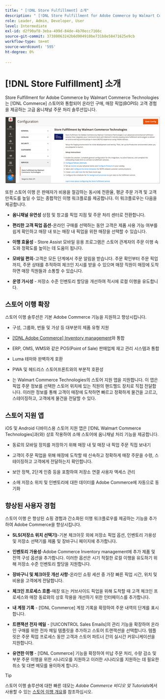 ```yaml
---
title: " [!DNL Store Fulfillment] 소개"
description: " [!DNL Store Fulfillment for Adobe Commerce by Walmart Commerce Technologies] 이(가) 고객을 위해 온라인 구매, 매장 픽업(BOPI)을 지원하는 방법을 알아봅니다. Store Assist Mobile을 사용하여 스토어 동료 및 Commerce 고객을 위한 BOPIS 이행 및 주문 처리를 간소화하십시오."
role: Leader, Admin, Developer, User
level: Intermediate
exl-id: d2f90af8-3eba-499d-84de-4b70ecc7166c
source-git-commit: 37380063242b6d904910be731b8e58471625e9cb
workflow-type: tm+mt
source-wordcount: '595'
ht-degree: 0%

---
```


# [!DNL Store Fulfillment] 소개

Store Fulfillment for Adobe Commerce by Walmart Commerce Technologies는 [!DNL Commerce] 스토어와 통합되어 온라인 구매, 매장 픽업(BOPIS) 고객 경험을 제공하는 고급 옴니채널 주문 처리 솔루션입니다.

![이행 솔루션 Adobe 관리 구성 저장](assets/store-fulfillment-admin-home.png)

또한 스토어 이행 은 판매자가 비용을 절감하는 동시에 전환율, 평균 주문 가격 및 고객 만족도를 높일 수 있는 종합적인 이행 워크플로를 제공합니다. 이 워크플로우는 다음을 제공합니다.

* **옴니채널 유연성** 상점 및 창고를 픽업 지점 및 주문 처리 센터로 전환합니다.

* **편리한 고객 픽업 옵션**-온라인 구매를 선택하는 동안 고객은 제품 사용 가능 여부를 쉽게 확인하고 매장 내 또는 매장 내 픽업을 위한 매장을 선택할 수 있습니다.

* **이행 효율성** - Store Assist 모바일 응용 프로그램은 스토어 관계자의 주문 이행 속도와 정확도를 높이는 데 도움이 됩니다.

* **모바일 편의**-고객은 모든 단계에서 주문 알림을 받습니다. 주문 확인부터 주문 픽업까지, 주문 상태를 추적하여 체크인 지시를 받을 수 있으며 매장 직원이 매장에 도착하면 매장 직원들과 소통할 수 있습니다.

* **운영 가시성** - 저장소 수준 인벤토리 할당을 개선하여 적시에 로컬 이행을 유도합니다.

## 스토어 이행 확장

스토어 이행 솔루션은 기본 Adobe Commerce 기능을 지원하고 향상시킵니다.

* 구성, 그룹화, 번들 및 가상 등 대부분의 제품 유형 지원

* [[!DNL Adobe Commerce] Inventory management](https://experienceleague.adobe.com/en/docs/commerce-admin/inventory/basics/sources-stocks)와 통합

* ERP, OMS, WMS와 같은 POS(Point of Sale) 판매업체 재고 관리 시스템과 통합

* Luma 테마와 완벽하게 호환

* PWA 및 헤드리스 스토어프론트와의 부분적 호환성

* 는 Walmart Commerce Technologies의 스토어 지원 앱을 지원합니다. 이 앱은 픽업 주문 정보를 선택한 스토어 위치에 있는 직원의 핸드헬드 장치로 직접 전달합니다. 이러한 정보를 통해 고객이 매장에 도착하면 빠르고 정확하게 물건을 고르고, 스테이징하고, 고객에게 물건을 전달할 수 있다.

## 스토어 지원 앱

iOS 및 Android 디바이스용 스토어 지원 앱은 [!DNL Walmart Commerce Technologies]과(와) 상호 작용하여 소매 스토어에 옴니채널 처리 기능을 제공합니다.

* 동료의 모바일 장치를 저장하기 위해 매장 내 및 매장 내 픽업 주문 직접 보내기

* 고객이 주문 픽업을 위해 매장에 도착할 때 신속하고 정확하게 매장 주문을 수령, 스테이징하고 고객에게 전달하는지 확인합니다.

* 보안 정책, 2단계 인증 등을 포함하여 저장소 연결 사용자 액세스 관리

* 소매 저장소 위치 및 인벤토리에 대한 데이터를 Adobe Commerce에 자동으로 동기화

## 향상된 사용자 경험

스토어 이행 은 향상된 쇼핑 경험과 간소화된 이행 워크플로우를 제공하는 기능을 추가하여 Adobe Commerce을 향상시킵니다.

* **SLS(저장소 위치 선택기)**-기본 체크아웃 외에 저장소 픽업 옵션, 인벤토리 가용성 및 저장소 선택기를 제품 및 장바구니 페이지에 추가합니다.

* **인벤토리 가용성**-Adobe Commerce Inventory management에 추가 제품 및 전역 구성 옵션을 추가합니다. 이러한 옵션은 시기 적절한 로컬 이행을 유도하기 위해 저장소 수준 인벤토리 할당을 지원합니다.

* **장바구니 및 체크아웃 개선 사항**-온라인 쇼핑 세션 중 가장 빠른 픽업 시간, 위치 및 비용을 고객에게 전달합니다.

* **체크인 프로세스 흐름**-매장 또는 커브사이드 픽업을 위해 도착할 때 고객 체크인 프로세스와 매장 동료와의 상호 작용을 개선하기 위한 인터페이스를 추가합니다.

* **내 계정 기록** - [!DNL Commerce] 계정 기록을 확장하여 주문 내역의 단계를 표시합니다.

* **트랜잭션 전자 메일** - [!UICONTROL Sales Emails]의 관리 기능을 확장하여 온라인 구매를 위한 전자 메일 템플릿을 추가하고 스토어 트랜잭션을 선택합니다. 템플릿은 주문 픽업 프로세스 동안 고객과 스토어 파트너 간의 실시간 커뮤니케이션을 지원합니다.

* **유연한 이행** - [!DNL Commerce] 기능을 확장하여 미납 주문 처리, 수량 감소 및 부분 주문 이행을 위한 시나리오를 지원하고 이러한 시나리오를 지원하는 데 필요한 취소 및 대변 메모를 용이하게 합니다.

>[!TIP]
>
> 스토어 이행 솔루션에 대한 빠른 데모는 _Adobe Commerce 비디오 및 Tutorials_&#x200B;에서 사용할 수 있는 [스토어 이행 개요](https://experienceleague.adobe.com/docs/commerce-learn/tutorials/orders/store-fulfillment.html)를 참조하십시오.


